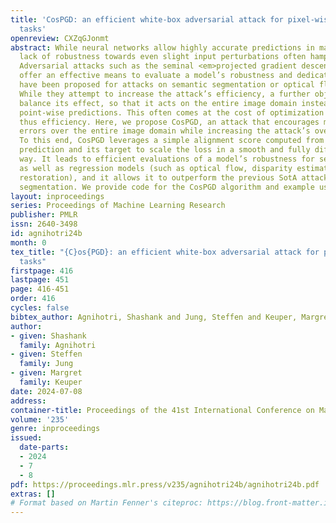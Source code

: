 ```yaml
---
title: 'CosPGD: an efficient white-box adversarial attack for pixel-wise prediction
  tasks'
openreview: CXZqGJonmt
abstract: While neural networks allow highly accurate predictions in many tasks, their
  lack of robustness towards even slight input perturbations often hampers their deployment.
  Adversarial attacks such as the seminal <em>projected gradient descent</em> (PGD)
  offer an effective means to evaluate a model’s robustness and dedicated solutions
  have been proposed for attacks on semantic segmentation or optical flow estimation.
  While they attempt to increase the attack’s efficiency, a further objective is to
  balance its effect, so that it acts on the entire image domain instead of isolated
  point-wise predictions. This often comes at the cost of optimization stability and
  thus efficiency. Here, we propose CosPGD, an attack that encourages more balanced
  errors over the entire image domain while increasing the attack’s overall efficiency.
  To this end, CosPGD leverages a simple alignment score computed from any pixel-wise
  prediction and its target to scale the loss in a smooth and fully differentiable
  way. It leads to efficient evaluations of a model’s robustness for semantic segmentation
  as well as regression models (such as optical flow, disparity estimation, or image
  restoration), and it allows it to outperform the previous SotA attack on semantic
  segmentation. We provide code for the CosPGD algorithm and example usage at https://github.com/shashankskagnihotri/cospgd.
layout: inproceedings
series: Proceedings of Machine Learning Research
publisher: PMLR
issn: 2640-3498
id: agnihotri24b
month: 0
tex_title: "{C}os{PGD}: an efficient white-box adversarial attack for pixel-wise prediction
  tasks"
firstpage: 416
lastpage: 451
page: 416-451
order: 416
cycles: false
bibtex_author: Agnihotri, Shashank and Jung, Steffen and Keuper, Margret
author:
- given: Shashank
  family: Agnihotri
- given: Steffen
  family: Jung
- given: Margret
  family: Keuper
date: 2024-07-08
address:
container-title: Proceedings of the 41st International Conference on Machine Learning
volume: '235'
genre: inproceedings
issued:
  date-parts:
  - 2024
  - 7
  - 8
pdf: https://proceedings.mlr.press/v235/agnihotri24b/agnihotri24b.pdf
extras: []
# Format based on Martin Fenner's citeproc: https://blog.front-matter.io/posts/citeproc-yaml-for-bibliographies/
---
```

